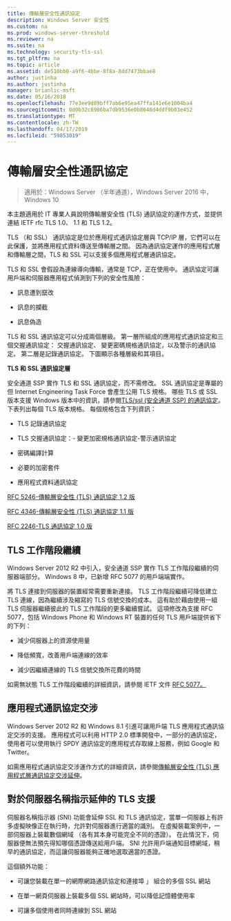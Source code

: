 ```yaml
---
title: 傳輸層安全性通訊協定
description: Windows Server 安全性
ms.custom: na
ms.prod: windows-server-threshold
ms.reviewer: na
ms.suite: na
ms.technology: security-tls-ssl
ms.tgt_pltfrm: na
ms.topic: article
ms.assetid: de510bb0-a9f6-4bbe-8f8a-8dd7473bbae8
author: justinha
ms.author: justinha
manager: brianlic-msft
ms.date: 05/16/2018
ms.openlocfilehash: 77e3ee9d89bff7ab6e95ea47ffa141e6e1004ba4
ms.sourcegitcommit: 0d0b32c8986ba7db9536e0b8648d4ddf9b03e452
ms.translationtype: MT
ms.contentlocale: zh-TW
ms.lasthandoff: 04/17/2019
ms.locfileid: "59853019"
---
```

# <a name="transport-layer-security-protocol"></a>傳輸層安全性通訊協定

>適用於：Windows Server （半年通道），Windows Server 2016 中，Windows 10

本主題適用於 IT 專業人員說明傳輸層安全性 (TLS) 通訊協定的運作方式，並提供連結 IETF rfc TLS 1.0、 1.1 和 TLS 1.2。

TLS （和 SSL） 通訊協定是位於應用程式通訊協定層與 TCP/IP 層，它們可以在此保護，並將應用程式資料傳送至傳輸層之間。 因為通訊協定運作的應用程式層和傳輸層之間，TLS 和 SSL 可以支援多個應用程式層通訊協定。

TLS 和 SSL 會假設為連線導向傳輸，通常是 TCP，正在使用中。 通訊協定可讓用戶端和伺服器應用程式偵測到下列的安全性風險：

-   訊息遭到竄改

-   訊息的攔截

-   訊息偽造

TLS 和 SSL 通訊協定可以分成兩個層級。 第一層所組成的應用程式通訊協定和三個交握通訊協定： 交握通訊協定、 變更密碼規格通訊協定，以及警示的通訊協定。 第二層是記錄通訊協定。 下圖顯示各種層級和其項目。

**TLS 和 SSL 通訊協定層**


安全通道 SSP 實作 TLS 和 SSL 通訊協定，而不需修改。 SSL 通訊協定是專屬的但 Internet Engineering Task Force 會產生公用 TLS 規格。 哪些 TLS 或 SSL 版本支援 Windows 版本中的資訊，請參閱[TLS/ssl (安全通道 SSP) 的通訊協定](https://msdn.microsoft.com/en-us/library/windows/desktop/mt808159(v=vs.85).aspx)。 下表列出每個 TLS 版本規格。 每個規格包含下列資訊：

-   TLS 記錄通訊協定

-   TLS 交握通訊協定：\- 變更加密規格通訊協定\-警示通訊協定

-   密碼編譯計算

-   必要的加密套件

-   應用程式資料通訊協定

[RFC 5246-傳輸層安全性 (TLS) 通訊協定 1.2 版](http://tools.ietf.org/html/rfc5246)

[RFC 4346-傳輸層安全性 (TLS) 通訊協定 1.1 版](http://tools.ietf.org/html/rfc4346)

[RFC 2246-TLS 通訊協定 1.0 版](http://tools.ietf.org/html/rfc2246)

## <a name="BKMK_SessionResumption"></a>TLS 工作階段繼續
Windows Server 2012 R2 中引入，安全通道 SSP 實作 TLS 工作階段繼續的伺服器端部分。 Windows 8 中，已新增 RFC 5077 的用戶端端實作。

將 TLS 連接到伺服器的裝置經常需要重新連接。 TLS 工作階段繼續可降低建立 TLS 連線，因為繼續涉及縮寫的 TLS 信號交換的成本。 這有助於藉由使用一組 TLS 伺服器繼續彼此的 TLS 工作階段的更多繼續嘗試。 這項修改為支援 RFC 5077，包括 Windows Phone 和 Windows RT 裝置的任何 TLS 用戶端提供省下的下列：

-   減少伺服器上的資源使用量

-   降低頻寬，改善用戶端連線的效率

-   減少因繼續連線的 TLS 信號交換所花費的時間

如需無狀態 TLS 工作階段繼續的詳細資訊，請參閱 IETF 文件 [RFC 5077。](http://www.ietf.org/rfc/rfc5077)

## <a name="BKMK_AppProtocolNego"></a>應用程式通訊協定交涉
 Windows Server 2012 R2 和 Windows 8.1 引進可讓用戶端 TLS 應用程式通訊協定交涉的支援。 應用程式可以利用 HTTP 2.0 標準開發中，一部分的通訊協定，使用者可以使用執行 SPDY 通訊協定的應用程式存取線上服務，例如 Google 和 Twitter。

如需應用程式通訊協定交涉運作方式的詳細資訊，請參閱[傳輸層安全性 (TLS) 應用程式層通訊協定交涉延伸](http://tools.ietf.org/search/draft-ietf-tls-applayerprotoneg-05)。

## <a name="BKMK_SNI"></a>對於伺服器名稱指示延伸的 TLS 支援
伺服器名稱指示器 (SNI) 功能會延伸 SSL 和 TLS 通訊協定，當單一伺服器上有許多虛擬映像正在執行時，允許對伺服器進行適當的識別。 在虛擬裝載案例中，一部伺服器上裝載數個網域 （各有其本身可能完全不同的憑證）。 在此情況下，伺服器便無法預先得知哪個憑證傳送給用戶端。 SNI 允許用戶端通知目標網域，稍早的通訊協定，而這讓伺服器能夠正確地選取適當的憑證。

這個額外功能：

-   可讓您裝載在單一的網際網路通訊協定和連接埠 」 組合的多個 SSL 網站

-   在單一網頁伺服器上裝載多個 SSL 網站時，可以降低記憶體使用率

-   可讓多個使用者同時連線到 SSL 網站



